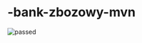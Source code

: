 # -bank-zbozowy-mvn
![passed]( https://travis-ci.com/github/ajana4096/-bank-zbozowy-mvn/builds/192194757 )
